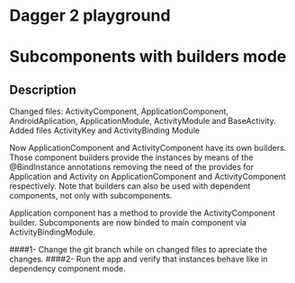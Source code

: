 Dagger 2 playground
================

# Subcomponents with builders mode

## Description

Changed files: ActivityComponent, ApplicationComponent, AndroidAplication, ApplicationModule, ActivityModule and BaseActivity.
Added files ActivityKey and ActivityBinding Module

Now ApplicationComponent and ActivityComponent have its own builders. Those component builders provide the instances by means of the @BindInstance annotations removing the need of the provides for Application and Activity on ApplicationComponent and ActivityComponent respectively. 
Note that builders can also be used with dependent components, not only with subcomponents.

Application component has a method to provide the ActivityComponent builder.
Subcomponents are now binded to main component via ActivityBindingModule.

####1- Change the git branch while on changed files to apreciate the changes. 
####2- Run the app and verify that instances behave like in dependency component mode.


